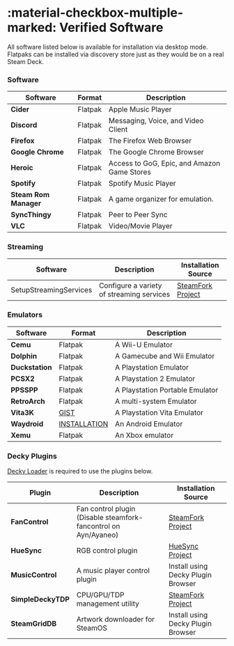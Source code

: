 # :material-checkbox-multiple-marked: Verified Software 

All software listed below is available for installation via desktop mode.  Flatpaks can be installed via discovery store just as they would be on a real Steam Deck.

### Software
|Software|Format|Description|
|----|----|----|
|**Cider**|Flatpak|Apple Music Player|
|**Discord**|Flatpak|Messaging, Voice, and Video Client|
|**Firefox**|Flatpak|The Firefox Web Browser|
|**Google Chrome**|Flatpak|The Google Chrome Browser|
|**Heroic**|Flatpak|Access to GoG, Epic, and Amazon Game Stores|
|**Spotify**|Flatpak|Spotify Music Player|
|**Steam Rom Manager**|Flatpak|A game organizer for emulation.|
|**SyncThingy**|Flatpak|Peer to Peer Sync|
|**VLC**|Flatpak|Video/Movie Player|

### Streaming
|Software|Description|Installation Source|
|----|----|----|
|SetupStreamingServices|Configure a variety of streaming services|[SteamFork Project](https://github.com/SteamFork/SetupStreamingServices)|

### Emulators
|Software|Format|Description|
|----|----|----|
|**Cemu**|Flatpak|A Wii-U Emulator|
|**Dolphin**|Flatpak|A Gamecube and Wii Emulator|
|**Duckstation**|Flatpak|A Playstation Emulator|
|**PCSX2**|Flatpak|A Playstation 2 Emulator|
|**PPSSPP**|Flatpak|A Playstation Portable Emulator|
|**RetroArch**|Flatpak|A multi-system Emulator|
|**Vita3K**|[GIST](https://gist.github.com/fewtarius/b20f762581fb4922d6d17270e81b6d50)|A Playstation Vita Emulator|
|**Waydroid**|[INSTALLATION](https://github.com/SteamFork/SteamOS-Waydroid-Installer?tab=readme-ov-file#installation-steps)|An Android Emulator|
|**Xemu**|Flatpak|An Xbox emulator|

### Decky Plugins
[Decky Loader](https://github.com/SteamDeckHomebrew/decky-loader) is required to use the plugins below.

|Plugin|Description|Installation Source|
|----|----|----|
|**FanControl**|Fan control plugin (Disable steamfork-fancontrol on Ayn/Ayaneo)|[SteamFork Project](https://github.com/SteamFork/FanControl)|
|**HueSync**|RGB control plugin|[HueSync Project](https://github.com/honjow/HueSync)|
|**MusicControl**|A music player control plugin|Install using Decky Plugin Browser|
|**SimpleDeckyTDP**|CPU/GPU/TDP management utility|[SteamFork Project](https://github.com/SteamFork/SimpleDeckyTDP)|
|**SteamGridDB**|Artwork downloader for SteamOS|Install using Decky Plugin Browser|
